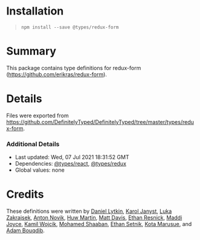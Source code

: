 # Installation
> `npm install --save @types/redux-form`

# Summary
This package contains type definitions for redux-form (https://github.com/erikras/redux-form).

# Details
Files were exported from https://github.com/DefinitelyTyped/DefinitelyTyped/tree/master/types/redux-form.

### Additional Details
 * Last updated: Wed, 07 Jul 2021 18:31:52 GMT
 * Dependencies: [@types/react](https://npmjs.com/package/@types/react), [@types/redux](https://npmjs.com/package/@types/redux)
 * Global values: none

# Credits
These definitions were written by [Daniel Lytkin](https://github.com/aikoven), [Karol Janyst](https://github.com/LKay), [Luka Zakrajsek](https://github.com/bancek), [Anton Novik](https://github.com/tehbi4), [Huw Martin](https://github.com/huwmartin), [Matt Davis](https://github.com/m-b-davis), [Ethan Resnick](https://github.com/ethanresnick), [Maddi Joyce](https://github.com/maddijoyce), [Kamil Wojcik](https://github.com/smifun), [Mohamed Shaaban](https://github.com/mshaaban088), [Ethan Setnik](https://github.com/esetnik), [Kota Marusue](https://github.com/mrsekut), and [Adam Bouqdib](https://github.com/abemedia).
